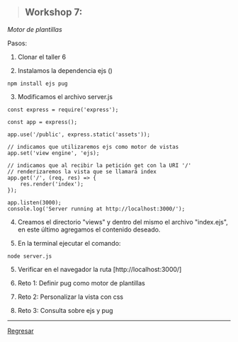 > ## Workshop 7:

<em>Motor de plantillas</em>

Pasos:

1. Clonar el taller 6

2. Instalamos la dependencia ejs ()
```
npm install ejs pug
```

3. Modificamos el archivo server.js
```
const express = require('express');

const app = express();

app.use('/public', express.static('assets'));

// indicamos que utilizaremos ejs como motor de vistas
app.set('view engine', 'ejs);

// indicamos que al recibir la petición get con la URI '/'
// renderizaremos la vista que se llamará index
app.get('/', (req, res) => {
	res.render('index');
});

app.listen(3000);
console.log('Server running at http://localhost:3000/');

```

4. Creamos el directorio "views" y dentro del mismo el archivo "index.ejs", en este último agregamos el contenido deseado.

5. En la terminal ejecutar el comando:
```
node server.js
```

5. Verificar en el navegador la ruta [http://localhost:3000/]

6. Reto 1: Definir pug como motor de plantillas

7. Reto 2: Personalizar la vista con css

8. Reto 3: Consulta sobre ejs y pug

<hr/>

<a href="../README.md">Regresar</a>